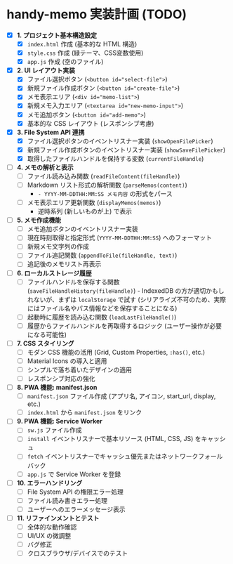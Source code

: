 # handy-memo 実装計画 (TODO)

- [X] **1. プロジェクト基本構造設定**
    - [X] `index.html` 作成 (基本的な HTML 構造)
    - [X] `style.css` 作成 (緑テーマ、CSS変数使用)
    - [X] `app.js` 作成 (空のファイル)
- [X] **2. UI レイアウト実装**
    - [X] ファイル選択ボタン (`<button id="select-file">`)
    - [X] 新規ファイル作成ボタン (`<button id="create-file">`)
    - [X] メモ表示エリア (`<div id="memo-list">`)
    - [X] 新規メモ入力エリア (`<textarea id="new-memo-input">`)
    - [X] メモ追加ボタン (`<button id="add-memo">`)
    - [X] 基本的な CSS レイアウト (レスポンシブ考慮)
- [X] **3. File System API 連携**
    - [X] ファイル選択ボタンのイベントリスナー実装 (`showOpenFilePicker`)
    - [X] 新規ファイル作成ボタンのイベントリスナー実装 (`showSaveFilePicker`)
    - [X] 取得したファイルハンドルを保持する変数 (`currentFileHandle`)
- [ ] **4. メモの解析と表示**
    - [ ] ファイル読み込み関数 (`readFileContent(fileHandle)`)
    - [ ] Markdown リスト形式の解析関数 (`parseMemos(content)`)
        - `- YYYY-MM-DDTHH:MM:SS メモ内容` の形式をパース
    - [ ] メモ表示エリア更新関数 (`displayMemos(memos)`)
        - 逆時系列 (新しいものが上) で表示
- [ ] **5. メモ作成機能**
    - [ ] メモ追加ボタンのイベントリスナー実装
    - [ ] 現在時刻取得と指定形式 (`YYYY-MM-DDTHH:MM:SS`) へのフォーマット
    - [ ] 新規メモ文字列の作成
    - [ ] ファイル追記関数 (`appendToFile(fileHandle, text)`)
    - [ ] 追記後のメモリスト再表示
- [ ] **6. ローカルストレージ履歴**
    - [ ] ファイルハンドルを保存する関数 (`saveFileHandleHistory(fileHandle)`) - IndexedDB の方が適切かもしれないが、まずは `localStorage` で試す (シリアライズ不可のため、実際にはファイル名やパス情報などを保存することになる)
    - [ ] 起動時に履歴を読み込む関数 (`loadLastFileHandle()`)
    - [ ] 履歴からファイルハンドルを再取得するロジック (ユーザー操作が必要になる可能性)
- [ ] **7. CSS スタイリング**
    - [ ] モダン CSS 機能の活用 (Grid, Custom Properties, `:has()`, etc.)
    - [ ] Material Icons の導入と適用
    - [ ] シンプルで落ち着いたデザインの適用
    - [ ] レスポンシブ対応の強化
- [ ] **8. PWA 機能: manifest.json**
    - [ ] `manifest.json` ファイル作成 (アプリ名, アイコン, start_url, display, etc.)
    - [ ] `index.html` から `manifest.json` をリンク
- [ ] **9. PWA 機能: Service Worker**
    - [ ] `sw.js` ファイル作成
    - [ ] `install` イベントリスナーで基本リソース (HTML, CSS, JS) をキャッシュ
    - [ ] `fetch` イベントリスナーでキャッシュ優先またはネットワークフォールバック
    - [ ] `app.js` で Service Worker を登録
- [ ] **10. エラーハンドリング**
    - [ ] File System API の権限エラー処理
    - [ ] ファイル読み書きエラー処理
    - [ ] ユーザーへのエラーメッセージ表示
- [ ] **11. リファインメントとテスト**
    - [ ] 全体的な動作確認
    - [ ] UI/UX の微調整
    - [ ] バグ修正
    - [ ] クロスブラウザ/デバイスでのテスト
